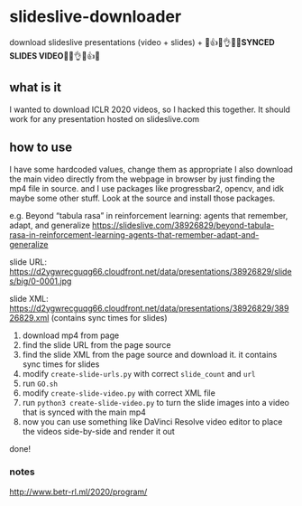 # slideslive-downloader
download slideslive presentations (video + slides) + 🎉👍🙌👌✨👏**SYNCED SLIDES VIDEO**👏✨👌🙌👍🎉

## what is it
I wanted to download ICLR 2020 videos, so I hacked this together. It should work for any presentation hosted on slideslive.com

## how to use
I have some hardcoded values, change them as appropriate
I also download the main video directly from the webpage in browser by just finding the mp4 file in source.
and I use packages like progressbar2, opencv, and idk maybe some other stuff. Look at the source and install those packages.

e.g. 
Beyond “tabula rasa” in reinforcement learning: agents that remember, adapt, and generalize 
https://slideslive.com/38926829/beyond-tabula-rasa-in-reinforcement-learning-agents-that-remember-adapt-and-generalize

slide URL: https://d2ygwrecguqg66.cloudfront.net/data/presentations/38926829/slides/big/0-0001.jpg

slide XML: https://d2ygwrecguqg66.cloudfront.net/data/presentations/38926829/38926829.xml
(contains sync times for slides)


1. download mp4 from page
2. find the slide URL from the page source
3. find the slide XML from the page source and download it. it contains sync times for slides
4. modify `create-slide-urls.py` with correct `slide_count` and `url`
5. run `GO.sh`
6. modify `create-slide-video.py` with correct XML file 
7. run `python3 create-slide-video.py` to turn the slide images into a video that is synced with the main mp4
8. now you can use something like DaVinci Resolve video editor to place the videos side-by-side and render it out

done!

### notes
http://www.betr-rl.ml/2020/program/

